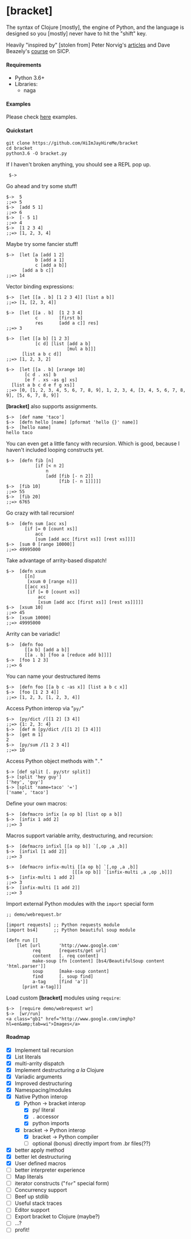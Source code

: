 # [bracket]

The syntax of Clojure [mostly], the engine of Python, and  the language is designed so you [mostly] never have to hit the "shift" key.  

Heavily "inspired by" [stolen from] Peter Norvig's [articles](http://norvig.com/lispy2.html) and Dave Beazely's [course](http://www.dabeaz.com/chicago/sicp.html) on SICP.

#### Requirements
* Python 3.6+
* Libraries:
	* naga
	
#### Examples

Please check [here](https://github.com/HiImJayHireMe/Now_Thats_A_Portfolio/tree/master/bracket_work) examples.
	
#### Quickstart

    git clone https://github.com/HiImJayHireMe/bracket
    cd bracket
    python3.6 -O bracket.py
    
 If I haven't broken anything, you should see a REPL pop up.  
 
     $->
 
 Go ahead and try some stuff!
 
	$->  5
	;;=> 5
	$->  [add 5 1]
	;;=> 6
	$->  [- 5 1]
	;;=> 4
	$->  [1 2 3 4]
	;;=> [1, 2, 3, 4]

Maybe try some fancier stuff!

	$->  [let [a [add 1 2]
               b [add a 1]
               c [add a b]]
          [add a b c]]
	;;=> 14

Vector binding expressions:

    $->  [let [[a . b] [1 2 3 4]] [list a b]]
    ;;=> [1, [2, 3, 4]]
    
    $->  [let [[a . b]  [1 2 3 4]
               c        [first b]
               res      [add a c]] res]
    ;;=> 3
    
    $->  [let [[a b] [1 2 3] 
               [c d] [list [add a b]
                           [mul a b]]]
          [list a b c d]]
    ;;=> [1, 2, 3, 2]
    
    $->  [let [[a . b] [xrange 10]
           [c d . xs] b 
           [e f . xs -as g] xs]
      [list a b c d e f g xs]]
    ;;=> [0, [1, 2, 3, 4, 5, 6, 7, 8, 9], 1, 2, 3, 4, [3, 4, 5, 6, 7, 8, 9], [5, 6, 7, 8, 9]]


**[bracket]** also supports assignments.

	$->  [def name 'taco']
	$->  [defn hello [name] [pformat 'hello {}' name]]
	$->  [hello name]
	hello taco

You can even get a little fancy with recursion.  Which is good, because I haven't included looping constructs yet.

	$->  [defn fib [n]
  	           [if [< n 2]
	               n
	               [add [fib [- n 2]]
	                    [fib [- n 1]]]]]
	$->  [fib 10]
	;;=> 55
	$->  [fib 20]
	;;=> 6765

Go crazy with tail recursion!

    $->  [defn sum [acc xs]
           [if [= 0 [count xs]]
               acc
               [sum [add acc [first xs]] [rest xs]]]]
    $->  [sum 0 [range 10000]]
    ;;=> 49995000
    
Take advantage of arrity-based dispatch!

    $->  [defn xsum 
           [[n]
            [xsum 0 [range n]]]
           [[acc xs]
            [if [= 0 [count xs]]
                acc
                [xsum [add acc [first xs]] [rest xs]]]]]
    $->  [xsum 10]
    ;;=> 45
    $->  [xsum 10000]
    ;;=> 49995000

Arrity can be variadic!

    $->  [defn foo 
           [[a b] [add a b]]
           [[a . b] [foo a [reduce add b]]]]
    $->  [foo 1 2 3]
    ;;=> 6


You can name your destructured items

    $->  [defn foo [[a b c -as x]] [list a b c x]]
    $->  [foo [1 2 3 4]]
    ;;=> [1, 2, 3, [1, 2, 3, 4]]


Access Python interop via "`py/`"

    $->  [py/dict /[[1 2] [3 4]]
    ;;=> {1: 2, 3: 4}
    $->  [def m [py/dict /[[1 2] [3 4]]]
    $->  [get m 1]
    2
    $->  [py/sum /[1 2 3 4]]
    ;;=> 10
    

Access Python object methods with "`.`"

    $-> [def split [. py/str split]]
    $-> [split 'hey guy']
    ['hey', 'guy']
    $-> [split 'name=taco' '=']
    ['name', 'taco']

Define your own macros:

    $->  [defmacro infix [a op b] [list op a b]]
    $->  [infix 1 add 2]
    ;;=> 3
    
Macros support variable arrity, destructuring, and recursion:

    $->  [defmacro infixl [[a op b]] `[,op ,a ,b]]
    $->  [infixl [1 add 2]]
    ;;=> 3
    
    $->  [defmacro infix-multi [[a op b] `[,op ,a ,b]]
                             [[[a op b]] `[infix-multi ,a ,op ,b]]]
    $->  [infix-multi 1 add 2]
    ;;=> 3
    $->  [infix-multi [1 add 2]]
    ;;=> 3


Import external Python modules with the `import` special form

```
;; demo/webrequest.br

[import requests] ;; Python requests module
[import bs4]      ;; Python beautiful soup module

[defn run []
    [let [url       'http://www.google.com'
          req       [requests/get url]
          content   [. req content]
          make-soup [fn [content] [bs4/BeautifulSoup content 'html.parser']]
          soup      [make-soup content]
          find      [. soup find]
          a-tag     [find 'a']]
      [print a-tag]]]
```

Load custom __[bracket]__ modules using `require`:

    $->  [require demo/webrequest wr]
    $->  [wr/run]
    <a class="gb1" href="http://www.google.com/imghp?hl=en&amp;tab=wi">Images</a>



#### Roadmap

* [x] Implement tail recursion
* [x] List literals
* [x] multi-arrity dispatch
* [x] Implement destructuring _a la_ Clojure
* [x] Variadic arguments
* [x] Improved destructuring
* [x] Namespacing/modules
* [x] Native Python interop
  * [x] Python -> bracket interop    
    * [x] py/ literal
    * [x] `.` accessor
    * [x] python imports
  * [x] bracket -> Python interop
    * [x] bracket -> Python compiler
    * [ ] optional (bonus) directly import from .br files(??) 

* [x] better apply method
* [x] better let destructuring
* [x] User defined macros
* [ ] better interpreter experience
* [ ] Map literals
* [ ] iterator constructs ("`for`" special form)
* [ ] Concurrency support
* [ ] Beef up stdlib
* [ ] Useful stack traces
* [ ] Editor support
* [ ] Export bracket to Clojure (maybe?)
* [ ] ...?
* [ ] profit!